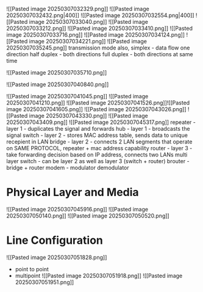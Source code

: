 ![[Pasted image 20250307032329.png]]
![[Pasted image 20250307032432.png|400]]
![[Pasted image 20250307032554.png|400]]
![[Pasted image 20250307033040.png]]
![[Pasted image 20250307033212.png]]
![[Pasted image 20250307033410.png]]
![[Pasted image 20250307033716.png]]
![[Pasted image 20250307034124.png]]
![[Pasted image 20250307034221.png]]
![[Pasted image 20250307035245.png]]
transmission mode also,
simplex - data flow one direction
half duplex - both directions
full duplex - both directions at same time

![[Pasted image 20250307035710.png]]

![[Pasted image 20250307040840.png]]

![[Pasted image 20250307041045.png]]
![[Pasted image 20250307041210.png]]
![[Pasted image 20250307041526.png]]![[Pasted image 20250307041605.png]]
![[Pasted image 20250307043026.png]]
![[Pasted image 20250307043330.png]]
![[Pasted image 20250307043409.png]]
![[Pasted image 20250307045317.png]]
repeater - layer 1 - duplicates the signal and forwards
hub - layer 1 - broadcasts the signal
switch - layer 2 - stores MAC address table, sends data to unique recepient in LAN
bridge - layer 2 - connects 2 LAN segments that operate on SAME PROTOCOL, repeater + mac address capability
router - layer 3 - take forwarding decision based on IP address, connects two LANs
multi layer switch - can be layer 2 as well as layer 3 (switch + router)
brouter - bridge + router
modem - modulator demodulator

# Physical Layer and Media

![[Pasted image 20250307045916.png]]
![[Pasted image 20250307050140.png]]
![[Pasted image 20250307050520.png]]

# Line Configuration
![[Pasted image 20250307051828.png]]
- point to point
- multipoint
![[Pasted image 20250307051918.png]]
![[Pasted image 20250307051951.png]]
